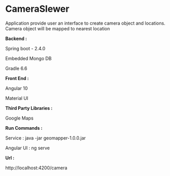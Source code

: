 # CameraSlewer

Application provide user an interface to create camera object and locations. Camera object will be mapped to nearest location

**Backend :**

Spring boot - 2.4.0

Embedded Mongo DB

Gradle 6.6


**Front End :**

Angular 10

Material UI

**Third Party Libraries :**

Google Maps


**Run Commands :**

Service : java -jar geomapper-1.0.0.jar

Angular UI : ng serve

**Url :**

http://localhost:4200/camera










